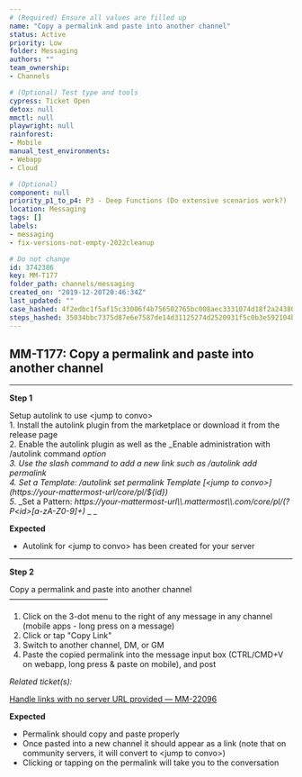 ```yaml
---
# (Required) Ensure all values are filled up
name: "Copy a permalink and paste into another channel"
status: Active
priority: Low
folder: Messaging
authors: ""
team_ownership: 
- Channels

# (Optional) Test type and tools
cypress: Ticket Open
detox: null
mmctl: null
playwright: null
rainforest: 
- Mobile
manual_test_environments: 
- Webapp
- Cloud

# (Optional)
component: null
priority_p1_to_p4: P3 - Deep Functions (Do extensive scenarios work?)
location: Messaging
tags: []
labels: 
- messaging
- fix-versions-not-empty-2022cleanup

# Do not change
id: 3742386
key: MM-T177
folder_path: channels/messaging
created_on: "2019-12-20T20:46:34Z"
last_updated: ""
case_hashed: 4f2edbc1f5af15c33006f4b756502765bc008aec3331074d18f2a243807e40d919f518c169717031373b1bef1a6f53b6
steps_hashed: 35034bbc7375d87e6e7587de14d31125274d2520931f5c0b3e592104b57681944420fe1027c4d732ce6a7ef5dc9fb67c
---
```


## MM-T177: Copy a permalink and paste into another channel

---

**Step 1**

Setup autolink to use \<jump to convo>\
1\. Install the autolink plugin from the marketplace or download it from the release page\
2\. Enable the autolink plugin as well as the \_Enable administration with /autolink command _option\
3\. Use the slash command to add a new link such as _/autolink add permalink_\
4\. Set a Template: _/autolink set permalink Template \[\<jump to convo>]\(https\://your-mattermost-url/core/pl/${id})_\
5_. \_Set a Pattern: _https\://_your-mattermost-url_\\\\.mattermost\\\\.com/core/pl/(?P\<id>\[a-zA-Z0-9]+)_ \_ \_

**Expected**

- Autolink for \<jump to convo> has been created for your server

---

**Step 2**

Copy a permalink and paste into another channel\
–––––––––––––––––––––––––

1. Click on the 3-dot menu to the right of any message in any channel (mobile apps - long press on a message)
2. Click or tap "Copy Link"
3. Switch to another channel, DM, or GM
4. Paste the copied permalink into the message input box (CTRL/CMD+V on webapp, long press & paste on mobile), and post

_Related ticket(s):_

[Handle links with no server URL provided — MM-22096](https://mattermost.atlassian.net/browse/MM-22096)

**Expected**

- Permalink should copy and paste properly
- Once pasted into a new channel it should appear as a link (note that on community servers, it will convert to \<jump to convo>)
- Clicking or tapping on the permalink will take you to the conversation
